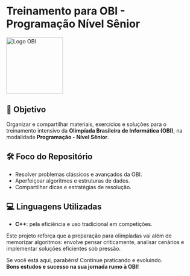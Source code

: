 # Treinamento para OBI - Programação Nível Sênior

<img src="https://obmep.net.br/wp-content/uploads/2024/07/obi-olimpiada-inscrever.png" alt="Logo OBI" width="150"/>

## 🎯 Objetivo

Organizar e compartilhar materiais, exercícios e soluções para o treinamento intensivo da **Olimpíada Brasileira de Informática (OBI)**, na modalidade **Programação - Nível Sênior**.

## 🛠️ Foco do Repositório

- Resolver problemas clássicos e avançados da OBI.
- Aperfeiçoar algoritmos e estruturas de dados.
- Compartilhar dicas e estratégias de resolução.

## 💻 Linguagens Utilizadas

- **C++**: pela eficiência e uso tradicional em competições.

Este projeto reforça que a preparação para olimpíadas vai além de memorizar algoritmos: envolve pensar criticamente, analisar cenários e implementar soluções eficientes sob pressão.

Se você está aqui, parabéns! Continue praticando e evoluindo.  
**Bons estudos e sucesso na sua jornada rumo à OBI!**
